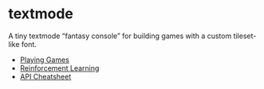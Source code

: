 # textmode

A tiny textmode “fantasy console” for building games with a custom tileset-like font.

- [Playing Games](docs/PLAYING_GAMES.md)
- [Reinforcement Learning](docs/RL_ENVIRONMENT.md)
- [API Cheatsheet](docs/CHEATSHEET.md)
